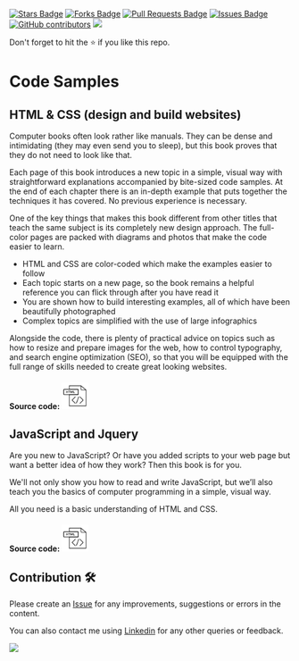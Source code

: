 <a href="https://github.com/drshahizan/learn-php/stargazers"><img src="https://img.shields.io/github/stars/drshahizan/learn-php" alt="Stars Badge"/></a>
<a href="https://github.com/drshahizan/learn-php/network/members"><img src="https://img.shields.io/github/forks/drshahizan/learn-php" alt="Forks Badge"/></a>
<a href="https://github.com/drshahizan/learn-php/pulls"><img src="https://img.shields.io/github/issues-pr/drshahizan/learn-php" alt="Pull Requests Badge"/></a>
<a href="https://github.com/drshahizan/learn-php/issues"><img src="https://img.shields.io/github/issues/drshahizan/learn-php" alt="Issues Badge"/></a>
<a href="https://github.com/drshahizan/learn-php/graphs/contributors"><img alt="GitHub contributors" src="https://img.shields.io/github/contributors/drshahizan/learn-php?color=2b9348"></a>
![](https://visitor-badge.glitch.me/badge?page_id=drshahizan/learn-php)

Don't forget to hit the :star: if you like this repo.

# Code Samples

## HTML & CSS (design and build websites)

Computer books often look rather like manuals. They can be dense and intimidating (they may even send you to sleep), but this book proves that they do not need to look like that.

Each page of this book introduces a new topic in a simple, visual way with straightforward explanations accompanied by bite-sized code samples. At the end of each chapter there is an in-depth example that puts together the techniques it has covered. No previous experience is necessary.

One of the key things that makes this book different from other titles that teach the same subject is its completely new design approach. The full-color pages are packed with diagrams and photos that make the code easier to learn.

- HTML and CSS are color-coded which make the examples easier to follow
- Each topic starts on a new page, so the book remains a helpful reference you can flick through after you have read it
- You are shown how to build interesting examples, all of which have been beautifully photographed
- Complex topics are simplified with the use of large infographics

Alongside the code, there is plenty of practical advice on topics such as how to resize and prepare images for the web, how to control typography, and search engine optimization (SEO), so that you will be equipped with the full range of skills needed to create great looking websites.

#### Source code: <img src="../images/html1.png" width="48px" height="48px">

## JavaScript and Jquery

Are you new to JavaScript? Or have you added scripts to your web page but want a better idea of how they work? Then this book is for you.

We'll not only show you how to read and write JavaScript, but we’ll also teach you the basics of computer programming in a simple, visual way.

All you need is a basic understanding of HTML and CSS.


#### Source code: <img src="../images/html1.png" width="48px" height="48px">

## Contribution 🛠️
Please create an [Issue](https://github.com/drshahizan/learn-php/issues) for any improvements, suggestions or errors in the content.

You can also contact me using [Linkedin](https://www.linkedin.com/in/drshahizan/) for any other queries or feedback.

![](https://visitor-badge.glitch.me/badge?page_id=drshahizan)
